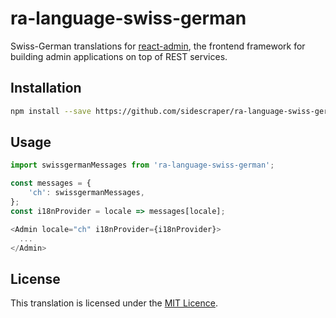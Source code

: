 # ra-language-swiss-german
Swiss-German translations for [react-admin](https://github.com/marmelab/react-admin), the frontend framework for building admin applications on top of REST services.


## Installation

```sh
npm install --save https://github.com/sidescraper/ra-language-swiss-german
```

## Usage

```js
import swissgermanMessages from 'ra-language-swiss-german';

const messages = {
    'ch': swissgermanMessages,
};
const i18nProvider = locale => messages[locale];

<Admin locale="ch" i18nProvider={i18nProvider}>
  ...
</Admin>
```

## License

This translation is licensed under the [MIT Licence](LICENSE).
